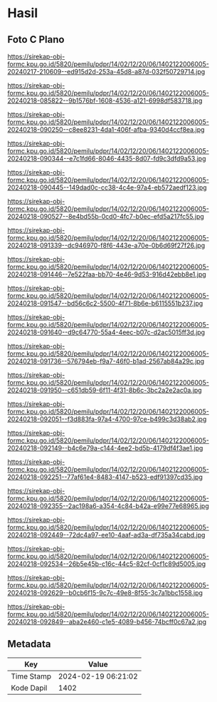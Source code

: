 # Hasil

## Foto C Plano

https://sirekap-obj-formc.kpu.go.id/5820/pemilu/pdpr/14/02/12/20/06/1402122006005-20240217-210609--ed915d2d-253a-45d8-a87d-032f50729714.jpg

https://sirekap-obj-formc.kpu.go.id/5820/pemilu/pdpr/14/02/12/20/06/1402122006005-20240218-085822--9b1576bf-1608-4536-a121-6998df583718.jpg

https://sirekap-obj-formc.kpu.go.id/5820/pemilu/pdpr/14/02/12/20/06/1402122006005-20240218-090250--c8ee8231-4da1-406f-afba-9340d4ccf8ea.jpg

https://sirekap-obj-formc.kpu.go.id/5820/pemilu/pdpr/14/02/12/20/06/1402122006005-20240218-090344--e7c1fd66-8046-4435-8d07-fd9c3dfd9a53.jpg

https://sirekap-obj-formc.kpu.go.id/5820/pemilu/pdpr/14/02/12/20/06/1402122006005-20240218-090445--149dad0c-cc38-4c4e-97a4-eb572aedf123.jpg

https://sirekap-obj-formc.kpu.go.id/5820/pemilu/pdpr/14/02/12/20/06/1402122006005-20240218-090527--8e4bd55b-0cd0-4fc7-b0ec-efd5a217fc55.jpg

https://sirekap-obj-formc.kpu.go.id/5820/pemilu/pdpr/14/02/12/20/06/1402122006005-20240218-091339--dc946970-f8f6-443e-a70e-0b6d69f27f26.jpg

https://sirekap-obj-formc.kpu.go.id/5820/pemilu/pdpr/14/02/12/20/06/1402122006005-20240218-091446--7e522faa-bb70-4e46-9d53-916d42ebb8e1.jpg

https://sirekap-obj-formc.kpu.go.id/5820/pemilu/pdpr/14/02/12/20/06/1402122006005-20240218-091547--bd56c6c2-5500-4f71-8b6e-b6115551b237.jpg

https://sirekap-obj-formc.kpu.go.id/5820/pemilu/pdpr/14/02/12/20/06/1402122006005-20240218-091640--d9c64770-55a4-4eec-b07c-d2ac5015ff3d.jpg

https://sirekap-obj-formc.kpu.go.id/5820/pemilu/pdpr/14/02/12/20/06/1402122006005-20240218-091736--576794eb-f9a7-46f0-b1ad-2567ab84a29c.jpg

https://sirekap-obj-formc.kpu.go.id/5820/pemilu/pdpr/14/02/12/20/06/1402122006005-20240218-091950--c651db59-6f11-4f31-8b6c-3bc2a2e2ac0a.jpg

https://sirekap-obj-formc.kpu.go.id/5820/pemilu/pdpr/14/02/12/20/06/1402122006005-20240218-092051--f3d883fa-97a4-4700-97ce-b499c3d38ab2.jpg

https://sirekap-obj-formc.kpu.go.id/5820/pemilu/pdpr/14/02/12/20/06/1402122006005-20240218-092149--b4c6e79a-c144-4ee2-bd5b-4179df4f3ae1.jpg

https://sirekap-obj-formc.kpu.go.id/5820/pemilu/pdpr/14/02/12/20/06/1402122006005-20240218-092251--77af61e4-8483-4147-b523-edf91397cd35.jpg

https://sirekap-obj-formc.kpu.go.id/5820/pemilu/pdpr/14/02/12/20/06/1402122006005-20240218-092355--2ac198a6-a354-4c84-b42a-e99e77e68965.jpg

https://sirekap-obj-formc.kpu.go.id/5820/pemilu/pdpr/14/02/12/20/06/1402122006005-20240218-092449--72dc4a97-ee10-4aaf-ad3a-df735a34cabd.jpg

https://sirekap-obj-formc.kpu.go.id/5820/pemilu/pdpr/14/02/12/20/06/1402122006005-20240218-092534--26b5e45b-c16c-44c5-82cf-0cf1c89d5005.jpg

https://sirekap-obj-formc.kpu.go.id/5820/pemilu/pdpr/14/02/12/20/06/1402122006005-20240218-092629--b0cb6f15-9c7c-49e8-8f55-3c7a1bbc1558.jpg

https://sirekap-obj-formc.kpu.go.id/5820/pemilu/pdpr/14/02/12/20/06/1402122006005-20240218-092849--aba2e460-c1e5-4089-b456-74bcff0c67a2.jpg


## Metadata

| Key        | Value               |
| ---------- | ------------------- |
| Time Stamp | 2024-02-19 06:21:02 |
| Kode Dapil | 1402                |



